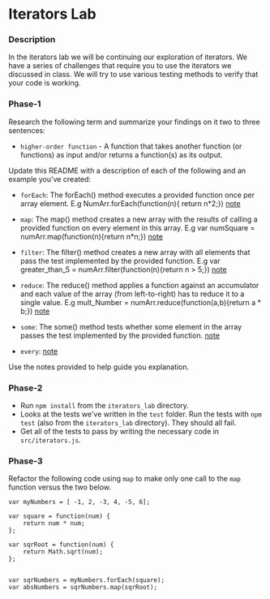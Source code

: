 # Iterators Lab

### Description

In the iterators lab we will be continuing our exploration of
iterators. We have a series of challenges that require you to use the
iterators we discussed in class. We will try to use various testing
methods to verify that your code is working.

### Phase-1

Research the following term and summarize your findings on it two to
three sentences:

* `higher-order function` - A function that takes another function (or functions) as input and/or returns a function(s) as its output.


Update this README with a description of each of the following and an
example you've created:

* `forEach`: The forEach() method executes a provided function once per array element. E.g NumArr.forEach(function(n){ return n*2;})
[note](https://developer.mozilla.org/en-US/docs/Web/JavaScript/Reference/Global_Objects/Array/forEach)

* `map`: The map() method creates a new array with the results of calling a provided function on every element in this array. E.g var numSquare = numArr.map(function(n){return n*n;})
[note](https://developer.mozilla.org/en-US/docs/Web/JavaScript/Reference/Global_Objects/Array/map)

* `filter`: The filter() method creates a new array with all elements that pass the test implemented by the provided function. E.g var greater_than_5 = numArr.filter(function(n){return n > 5;})
[note](https://developer.mozilla.org/en-US/docs/Web/JavaScript/Reference/Global_Objects/Array/filter)

* `reduce`: The reduce() method applies a function against an accumulator and each value of the array (from left-to-right) has to reduce it to a single value. E.g mult_Number = numArr.reduce(function(a,b){return a * b;})
[note](https://developer.mozilla.org/en-US/docs/Web/JavaScript/Reference/Global_Objects/Array/reduce)

* `some`: The some() method tests whether some element in the array passes the test implemented by the provided function.
[note](https://developer.mozilla.org/en-US/docs/Web/JavaScript/Reference/Global_Objects/Array/some)

* `every`: [note](https://developer.mozilla.org/en-US/docs/Web/JavaScript/Reference/Global_Objects/Array/every)

Use the notes provided to help guide you explanation.

### Phase-2

* Run `npm install` from the `iterators_lab` directory.
* Looks at the tests we've written in the `test` folder. Run the tests
  with `npm test` (also from the `iterators_lab` directory). They
  should all fail.
* Get all of the tests to pass by writing the necessary code in
  `src/iterators.js`.

### Phase-3

Refactor the following code using `map` to make only one call to the `map` function versus the two below.


```
var myNumbers = [ -1, 2, -3, 4, -5, 6];

var square = function(num) {
	return num * num;
};

var sqrRoot = function(num) {
	return Math.sqrt(num);
};


var sqrNumbers = myNumbers.forEach(square);
var absNumbers = sqrNumbers.map(sqrRoot);
```




